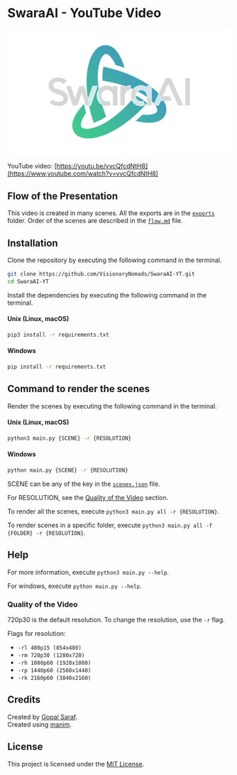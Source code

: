 # SwaraAI - YouTube Video

[![SwaraAI Logo](logo.png)](https://www.youtube.com/watch?v=vvcQfcdNtH8)

YouTube video: [https://youtu.be/vvcQfcdNtH8](https://www.youtube.com/watch?v=vvcQfcdNtH8)

## Flow of the Presentation

This video is created in many scenes. All the exports are in the [`exports`](exports) folder. Order of the scenes are described in the [`flow.md`](flow.md) file.

## Installation

Clone the repository by executing the following command in the terminal.

```bash
git clone https://github.com/VisionaryNomads/SwaraAI-YT.git
cd SwaraAI-YT
```

Install the dependencies by executing the following command in the terminal.

#### Unix (Linux, macOS)

```bash
pip3 install -r requirements.txt
```

#### Windows

```bash
pip install -r requirements.txt
```

## Command to render the scenes

Render the scenes by executing the following command in the terminal.

#### Unix (Linux, macOS)

```bash
python3 main.py {SCENE} -r {RESOLUTION}
```

#### Windows

```bash
python main.py {SCENE} -r {RESOLUTION}
```

SCENE can be any of the key in the [`scenes.json`](scenes.json) file.

For RESOLUTION, see the [Quality of the Video](#quality-of-the-video) section.

To render all the scenes, execute `python3 main.py all -r {RESOLUTION}`.

To render scenes in a specific folder, execute `python3 main.py all -f {FOLDER} -r {RESOLUTION}`.

## Help

For more information, execute `python3 main.py --help`.

For windows, execute `python main.py --help`.

### Quality of the Video

720p30 is the default resolution. To change the resolution, use the `-r` flag.

Flags for resolution:

- `-rl 480p15 (854x480)`
- `-rm 720p30 (1280x720)`
- `-rh 1080p60 (1920x1080)`
- `-rp 1440p60 (2560x1440)`
- `-rk 2160p60 (3840x2160)`

## Credits

Created by [Gopal Saraf](https://gopalsaraf.com/).  
Created using [manim](https://www.manim.community/).

## License

This project is licensed under the [MIT License](LICENSE).
